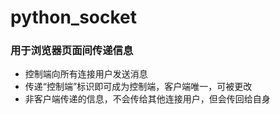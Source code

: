 # python_socket

### 用于浏览器页面间传递信息
* 控制端向所有连接用户发送消息
* 传递“控制端”标识即可成为控制端，客户端唯一，可被更改
* 非客户端传递的信息，不会传给其他连接用户，但会传回给自身
